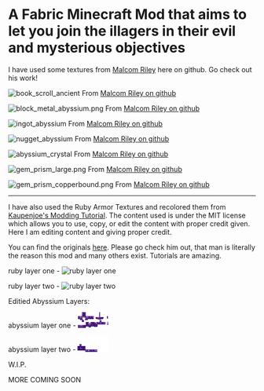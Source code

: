 # A Fabric Minecraft Mod that aims to let you join the illagers in their evil and mysterious objectives

I have used some textures from [Malcom Riley](https://github.com/malcolmriley) here on github. Go check out his work!



![book_scroll_ancient](https://raw.githubusercontent.com/malcolmriley/unused-textures/master/items/book_scroll_ancient.png) From [Malcom Riley on github](https://github.com/malcolmriley/unused-textures/blob/master/items/book_scroll_ancient.png)

![block_metal_abyssium.png](https://raw.githubusercontent.com/malcolmriley/unused-textures/master/blocks/block_metal_abyssium.png) From [Malcom Riley on github](https://github.com/malcolmriley/unused-textures/blob/master/blocks/block_metal_abyssium.png)

![ingot_abyssium](https://raw.githubusercontent.com/malcolmriley/unused-textures/master/items/ingot_abyssium.png) From [Malcom Riley on github](https://github.com/malcolmriley/unused-textures/blob/master/items/ingot_abyssium.png)

![nugget_abyssium](https://raw.githubusercontent.com/malcolmriley/unused-textures/master/items/nugget_abyssium.png) From [Malcom Riley on github](https://github.com/malcolmriley/unused-textures/blob/master/items/nugget_abyssium.png)

![abyssium_crystal](https://raw.githubusercontent.com/malcolmriley/unused-textures/master/items/material_crystal_enigmatic.png) From [Malcom Riley on github](https://github.com/malcolmriley/unused-textures/blob/master/items/material_crystal_enigmatic.png)

![gem_prism_large.png](https://raw.githubusercontent.com/malcolmriley/unused-textures/master/items/gem_prism_large.png) From [Malcom Riley on github](https://github.com/malcolmriley/unused-textures/blob/master/items/gem_prism_large.png)

![gem_prism_copperbound.png](https://raw.githubusercontent.com/malcolmriley/unused-textures/master/items/gem_prism_copperbound.png) From [Malcom Riley on github](https://github.com/malcolmriley/unused-textures/blob/master/items/gem_prism_copperbound.png)


- - - -

I have also used the Ruby Armor Textures and recolored them from [Kaupenjoe's Modding Tutorial](https://github.com/Tutorials-By-Kaupenjoe/Fabric-Tutorial-1.20.X/tree/main). The content used is under the MIT license which allows you to use, copy, or edit the content with proper credit given. Here I am editing content and giving proper credit.

You can find the originals [here](https://github.com/Tutorials-By-Kaupenjoe/Fabric-Tutorial-1.20.X/tree/main/src/main/resources/assets/tutorialmod/textures/models/armor). Please go check him out, that man is literally the reason this mod and many others exist. Tutorials are amazing.

ruby layer one - ![ruby layer one](https://raw.githubusercontent.com/Tutorials-By-Kaupenjoe/Fabric-Tutorial-1.20.X/main/src/main/resources/assets/tutorialmod/textures/models/armor/ruby_layer_1.png)

ruby layer two - ![ruby layer two](https://raw.githubusercontent.com/Tutorials-By-Kaupenjoe/Fabric-Tutorial-1.20.X/main/src/main/resources/assets/tutorialmod/textures/models/armor/ruby_layer_2.png)

Editied Abyssium Layers:

abyssium layer one - ![abyssium layer one](https://raw.githubusercontent.com/TFoley1/join_the_illagers-1.20.1/master/src/main/resources/assets/join_the_illagers/textures/models/armor/abyssium_layer_1.png)

abyssium layer two - ![abyssium layer two](https://raw.githubusercontent.com/TFoley1/join_the_illagers-1.20.1/master/src/main/resources/assets/join_the_illagers/textures/models/armor/abyssium_layer_2.png)

W.I.P.

MORE COMING SOON
